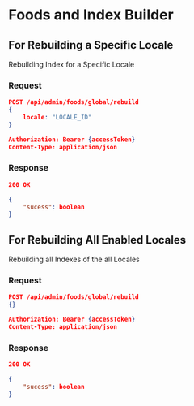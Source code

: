 # Foods and Index Builder

## For Rebuilding a Specific Locale

Rebuilding Index for a Specific Locale

### Request

```json
POST /api/admin/foods/global/rebuild
{
    locale: "LOCALE_ID"
}

Authorization: Bearer {accessToken}
Content-Type: application/json
```

### Response

```json
200 OK

{
    "sucess": boolean
}
```

## For Rebuilding All Enabled Locales

Rebuilding all Indexes of the all Locales

### Request

```json
POST /api/admin/foods/global/rebuild
{}

Authorization: Bearer {accessToken}
Content-Type: application/json
```

### Response

```json
200 OK

{
    "sucess": boolean
}
```
